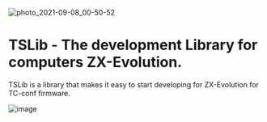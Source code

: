 ![photo_2021-09-08_00-50-52](https://user-images.githubusercontent.com/23453697/132415521-27c850da-0cb0-498a-9ad0-c407dc6797d3.jpg)

# TSLib - The development Library for computers ZX-Evolution.

TSLib is a library that makes it easy to start developing for ZX-Evolution for TC-conf firmware.

![image](https://user-images.githubusercontent.com/23453697/132416253-8506589c-a34b-4fe9-81af-08fb835544b4.png)
